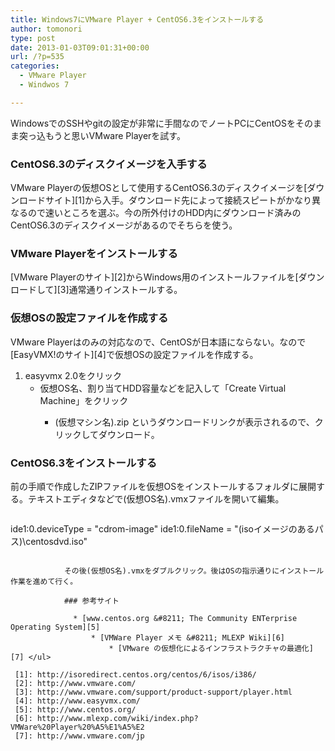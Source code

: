 ```yaml
---
title: Windows7にVMware Player + CentOS6.3をインストールする
author: tomonori
type: post
date: 2013-01-03T09:01:31+00:00
url: /?p=535
categories:
  - VMware Player
  - Windwos 7

---
```

WindowsでのSSHやgitの設定が非常に手間なのでノートPCにCentOSをそのまま突っ込もうと思いVMware Playerを試す。

### CentOS6.3のディスクイメージを入手する

VMware Playerの仮想OSとして使用するCentOS6.3のディスクイメージを[ダウンロードサイト][1]から入手。ダウンロード先によって接続スピートがかなり異なるので速いところを選ぶ。今の所外付けのHDD内にダウンロード済みのCentOS6.3のディスクイメージがあるのでそちらを使う。

### VMware Playerをインストールする

[VMware Playerのサイト][2]からWindows用のインストールファイルを[ダウンロードして][3]通常通りインストールする。

### 仮想OSの設定ファイルを作成する

VMware Playerはのみの対応なので、CentOSが日本語にならない。なので[EasyVMX!のサイト][4]で仮想OSの設定ファイルを作成する。

  1. easyvmx 2.0をクリック 
      * 仮想OS名、割り当てHDD容量などを記入して「Create Virtual Machine」をクリック 
          * (仮想マシン名).zip というダウンロードリンクが表示されるので、クリックしてダウンロード。 </ol> 
            ### CentOS6.3をインストールする
            
            前の手順で作成したZIPファイルを仮想OSをインストールするフォルダに展開する。テキストエディタなどで(仮想OS名).vmxファイルを開いて編集。
            
            ```:bash
ide1:0.deviceType = "cdrom-image"
ide1:0.fileName = "(isoイメージのあるパス)\centosdvd.iso"
```
            
            その後(仮想OS名).vmxをダブルクリック。後はOSの指示通りにインストール作業を進めて行く。
            
            ### 参考サイト
            
              * [www.centos.org &#8211; The Community ENTerprise Operating System][5] 
                  * [VMWare Player メモ &#8211; MLEXP Wiki][6] 
                      * [VMware の仮想化によるインフラストラクチャの最適化][7] </ul>

 [1]: http://isoredirect.centos.org/centos/6/isos/i386/
 [2]: http://www.vmware.com/
 [3]: http://www.vmware.com/support/product-support/player.html
 [4]: http://www.easyvmx.com/
 [5]: http://www.centos.org/
 [6]: http://www.mlexp.com/wiki/index.php?VMWare%20Player%20%A5%E1%A5%E2
 [7]: http://www.vmware.com/jp